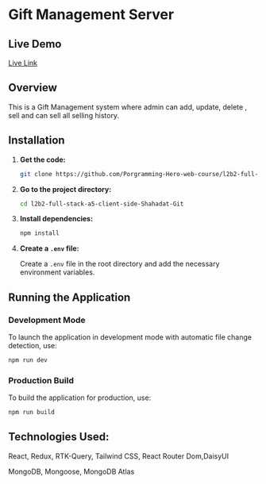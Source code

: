 # Gift Management Server

## Live Demo

[Live Link](https://gift-inventory-dashboard.web.app/)

## Overview

This is a Gift Management system where admin can add, update, delete , sell and can sell all selling history.

## Installation

1. **Get the code:**

   ```bash
   git clone https://github.com/Porgramming-Hero-web-course/l2b2-full-stack-a5-client-side-Shahadat-Git.git
   ```

2. **Go to the project directory:**

   ```bash
   cd l2b2-full-stack-a5-client-side-Shahadat-Git
   ```

3. **Install dependencies:**

   ```bash
   npm install
   ```

4. **Create a `.env` file:**

   Create a `.env` file in the root directory and add the necessary environment variables.

## Running the Application

### Development Mode

To launch the application in development mode with automatic file change detection, use:

```bash
npm run dev
```

### Production Build

To build the application for production, use:

```bash
npm run build
```

## Technologies Used:

React, Redux, RTK-Query, Tailwind CSS, React Router Dom,DaisyUI

MongoDB, Mongoose, MongoDB Atlas
